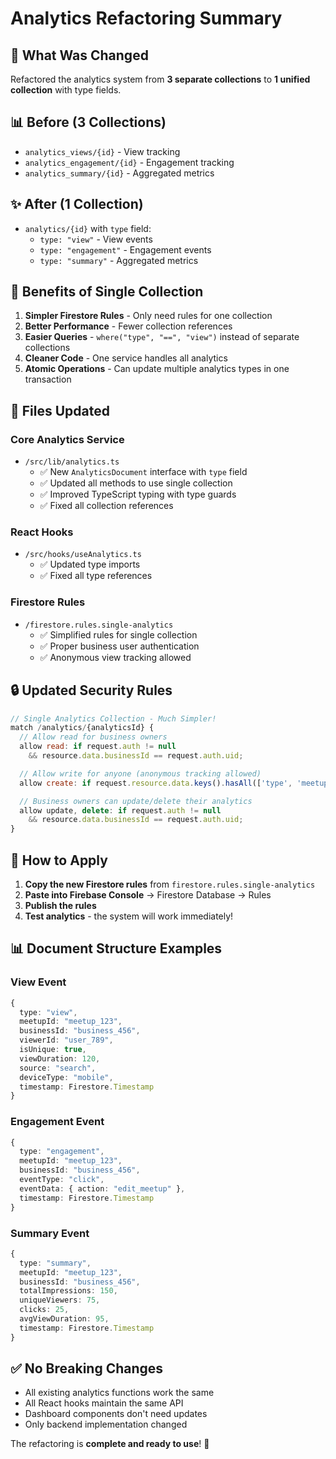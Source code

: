 # Analytics Refactoring Summary

## 🚀 **What Was Changed**

Refactored the analytics system from **3 separate collections** to **1 unified collection** with type fields.

## 📊 **Before (3 Collections)**

- `analytics_views/{id}` - View tracking
- `analytics_engagement/{id}` - Engagement tracking
- `analytics_summary/{id}` - Aggregated metrics

## ✨ **After (1 Collection)**

- `analytics/{id}` with `type` field:
  - `type: "view"` - View events
  - `type: "engagement"` - Engagement events
  - `type: "summary"` - Aggregated metrics

## 🔧 **Benefits of Single Collection**

1. **Simpler Firestore Rules** - Only need rules for one collection
2. **Better Performance** - Fewer collection references
3. **Easier Queries** - `where("type", "==", "view")` instead of separate collections
4. **Cleaner Code** - One service handles all analytics
5. **Atomic Operations** - Can update multiple analytics types in one transaction

## 📁 **Files Updated**

### Core Analytics Service

- `/src/lib/analytics.ts`
  - ✅ New `AnalyticsDocument` interface with `type` field
  - ✅ Updated all methods to use single collection
  - ✅ Improved TypeScript typing with type guards
  - ✅ Fixed all collection references

### React Hooks

- `/src/hooks/useAnalytics.ts`
  - ✅ Updated type imports
  - ✅ Fixed all type references

### Firestore Rules

- `/firestore.rules.single-analytics`
  - ✅ Simplified rules for single collection
  - ✅ Proper business user authentication
  - ✅ Anonymous view tracking allowed

## 🔒 **Updated Security Rules**

```javascript
// Single Analytics Collection - Much Simpler!
match /analytics/{analyticsId} {
  // Allow read for business owners
  allow read: if request.auth != null
    && resource.data.businessId == request.auth.uid;

  // Allow write for anyone (anonymous tracking allowed)
  allow create: if request.resource.data.keys().hasAll(['type', 'meetupId', 'businessId', 'timestamp']);

  // Business owners can update/delete their analytics
  allow update, delete: if request.auth != null
    && resource.data.businessId == request.auth.uid;
}
```

## 🎯 **How to Apply**

1. **Copy the new Firestore rules** from `firestore.rules.single-analytics`
2. **Paste into Firebase Console** → Firestore Database → Rules
3. **Publish the rules**
4. **Test analytics** - the system will work immediately!

## 📊 **Document Structure Examples**

### View Event

```typescript
{
  type: "view",
  meetupId: "meetup_123",
  businessId: "business_456",
  viewerId: "user_789",
  isUnique: true,
  viewDuration: 120,
  source: "search",
  deviceType: "mobile",
  timestamp: Firestore.Timestamp
}
```

### Engagement Event

```typescript
{
  type: "engagement",
  meetupId: "meetup_123",
  businessId: "business_456",
  eventType: "click",
  eventData: { action: "edit_meetup" },
  timestamp: Firestore.Timestamp
}
```

### Summary Event

```typescript
{
  type: "summary",
  meetupId: "meetup_123",
  businessId: "business_456",
  totalImpressions: 150,
  uniqueViewers: 75,
  clicks: 25,
  avgViewDuration: 95,
  timestamp: Firestore.Timestamp
}
```

## ✅ **No Breaking Changes**

- All existing analytics functions work the same
- All React hooks maintain the same API
- Dashboard components don't need updates
- Only backend implementation changed

The refactoring is **complete and ready to use**! 🎉
